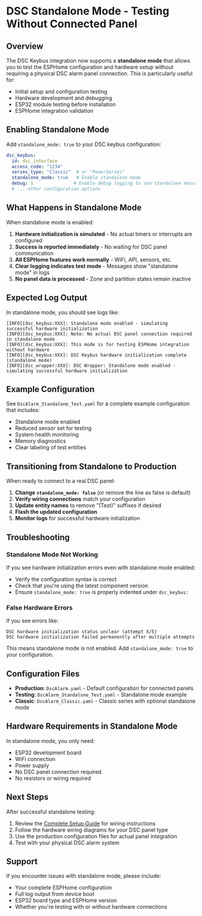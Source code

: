 # DSC Standalone Mode - Testing Without Connected Panel

## Overview

The DSC Keybus integration now supports a **standalone mode** that allows you to test the ESPHome configuration and hardware setup without requiring a physical DSC alarm panel connection. This is particularly useful for:

- Initial setup and configuration testing
- Hardware development and debugging
- ESP32 module testing before installation
- ESPHome integration validation

## Enabling Standalone Mode

Add `standalone_mode: true` to your DSC keybus configuration:

```yaml
dsc_keybus:
  id: dsc_interface
  access_code: "1234"
  series_type: "Classic"  # or "PowerSeries"
  standalone_mode: true   # Enable standalone mode
  debug: 1               # Enable debug logging to see standalone messages
  # ... other configuration options
```

## What Happens in Standalone Mode

When standalone mode is enabled:

1. **Hardware initialization is simulated** - No actual timers or interrupts are configured
2. **Success is reported immediately** - No waiting for DSC panel communication
3. **All ESPHome features work normally** - WiFi, API, sensors, etc.
4. **Clear logging indicates test mode** - Messages show "standalone mode" in logs
5. **No panel data is processed** - Zone and partition states remain inactive

## Expected Log Output

In standalone mode, you should see logs like:

```
[INFO][dsc_keybus:XXX]: Standalone mode enabled - simulating successful hardware initialization
[INFO][dsc_keybus:XXX]: Note: No actual DSC panel connection required in standalone mode
[INFO][dsc_keybus:XXX]: This mode is for testing ESPHome integration without hardware
[INFO][dsc_keybus:XXX]: DSC Keybus hardware initialization complete (standalone mode)
[INFO][dsc_wrapper:XXX]: DSC Wrapper: Standalone mode enabled - simulating successful hardware initialization
```

## Example Configuration

See `DscAlarm_Standalone_Test.yaml` for a complete example configuration that includes:

- Standalone mode enabled
- Reduced sensor set for testing
- System health monitoring
- Memory diagnostics
- Clear labeling of test entities

## Transitioning from Standalone to Production

When ready to connect to a real DSC panel:

1. **Change `standalone_mode: false`** (or remove the line as false is default)
2. **Verify wiring connections** match your configuration
3. **Update entity names** to remove "(Test)" suffixes if desired
4. **Flash the updated configuration**
5. **Monitor logs** for successful hardware initialization

## Troubleshooting

### Standalone Mode Not Working

If you see hardware initialization errors even with standalone mode enabled:

- Verify the configuration syntax is correct
- Check that you're using the latest component version
- Ensure `standalone_mode: true` is properly indented under `dsc_keybus:`

### False Hardware Errors

If you see errors like:
```
DSC hardware initialization status unclear (attempt X/5)
DSC hardware initialization failed permanently after multiple attempts
```

This means standalone mode is not enabled. Add `standalone_mode: true` to your configuration.

## Configuration Files

- **Production**: `DscAlarm.yaml` - Default configuration for connected panels
- **Testing**: `DscAlarm_Standalone_Test.yaml` - Standalone mode example
- **Classic**: `DscAlarm_Classic.yaml` - Classic series with optional standalone mode

## Hardware Requirements in Standalone Mode

In standalone mode, you only need:

- ESP32 development board
- WiFi connection
- Power supply
- No DSC panel connection required
- No resistors or wiring required

## Next Steps

After successful standalone testing:

1. Review the [Complete Setup Guide](ESPHOME_COMPLETE_SETUP_GUIDE.md) for wiring instructions
2. Follow the hardware wiring diagrams for your DSC panel type
3. Use the production configuration files for actual panel integration
4. Test with your physical DSC alarm system

## Support

If you encounter issues with standalone mode, please include:

- Your complete ESPHome configuration
- Full log output from device boot
- ESP32 board type and ESPHome version
- Whether you're testing with or without hardware connections